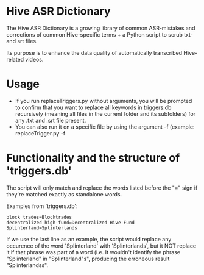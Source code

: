# Hive ASR Dictionary
 The Hive ASR Dictionary is a growing library of common ASR-mistakes and corrections of common Hive-specific terms + a Python script to scrub txt- and srt files.
 
 Its purpose is to enhance the data quality of automatically transcribed Hive-related videos.

# Usage
- If you run replaceTriggers.py without arguments, you will be prompted to confirm that you want to replace all keywords in triggers.db recursively (meaning all files in the current folder and its subfolders) for any .txt and .srt file present.
- You can also run it on a specific file by using the argument -f (example: replaceTrigger.py -f <filename>

# Functionality and the structure of 'triggers.db'
The script will only match and replace the words listed before the "=" sign if they're matched exactly as standalone words. 

Examples from 'triggers.db':
```
block trades=Blocktrades
decentralized high-fund=Decentralized Hive Fund
Splinterland=Splinterlands
```

If we use the last line as an example, the script would replace any occurence of the word 'Splinterland' with 'Splinterlands', but it NOT replace it if that phrase was part of a word (i.e. It wouldn't identify the phrase "Splinterland" in "Splinterland"s", producing the erroneous result "Splinterlandss".